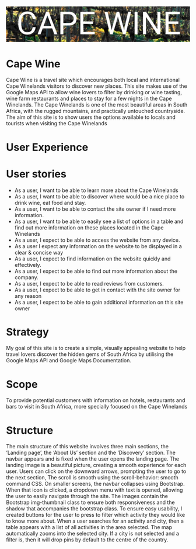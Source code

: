 ![Cape wine logo](assets/images/cape-wine-logo.JPG)

# Cape Wine

Cape Wine is a travel site which encourages both local and international Cape Winelands visitors to discover new places.
This site makes use of the Google Maps API to allow wine lovers to filter by drinking or wine tasting, wine farm restaurants and places to stay for a few nights in the Cape Winelands.
The Cape Winelands is one of the most beautiful areas in South Africa, with the rugged mountains, and practically untouched countryside.
The aim of this site is to show users the options available to locals and tourists when visiting the Cape Winelands

# User Experience

# User stories

- As a user, I want to be able to learn more about the Cape Winelands
- As a user, I want to be able to discover where would be a nice place to drink wine, eat food and stay.
- As a user, I want to be able to contact the site owner if I need more information.
- As a user, I want to be able to easily see a list of options in a table and find out more information on these places located in the Cape Winelands
- As a user, I expect to be able to access the website from any device.
- As a user I expect any information on the website to be displayed in a clear & concise way
- As a user, I expect to find information on the website quickly and effectively.
- As a user, I expect to be able to find out more information about the company.
- As a user, I expect to be able to read reviews from customers.
- As a user, I expect to be able to get in contact with the site owner for any reason
- As a user, I expect to be able to gain additional information on this site owner

# Strategy

My goal of this site is to create a simple, visually appealing website to help travel lovers discover the hidden gems of South Africa by utilising the Google Maps API and Google Maps Documentation.

# Scope

To provide potential customers with information on hotels, restaurants and bars to visit in South Africa, more specially focused on the Cape Winelands

# Structure

The main structure of this website involves three main sections, the ‘Landing page’, the ‘About Us’ section and the ‘Discovery’ section.
The navbar appears and is fixed when the user opens the landing page. The landing image is a beautiful picture, creating a smooth experience for each user. Users can click on the downward arrows, prompting the user to go to the next section, The scroll is smooth using the scroll-behavior: smooth command CSS.
On smaller screens, the navbar collapses using Bootstrap. When that icon is clicked, a dropdown menu with text is opened, allowing the user to easily navigate through the site.
The images contain the Bootstrap img-thumbnail class to ensure both responsiveness and the shadow that accompanies the bootstrap class.
To ensure easy usability, I created buttons for the user to press to filter which activity they would like to know more about.
When a user searches for an activity and city, then a table appears with a list of all activities in the area selected.
The map automatically zooms into the selected city. If a city is not selected and a filter is, then it will drop pins by default to the centre of the country.
